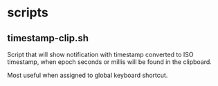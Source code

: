 # scripts
## timestamp-clip.sh
Script that will show notification with timestamp converted to ISO timestamp, when epoch seconds or millis will be found in the clipboard. 

Most useful when assigned to global keyboard shortcut. 
